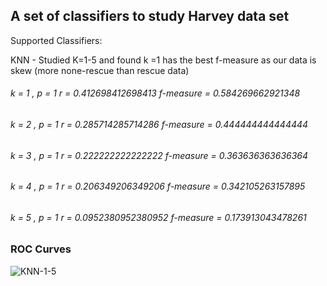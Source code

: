 ## A set of classifiers to study Harvey data set

Supported Classifiers:

KNN - Studied K=1-5 and found k =1 has the best f-measure as our data is skew (more none-rescue than rescue data)


###### k = 1 , p = 1 r = 0.412698412698413 f-measure = 0.584269662921348

###### k = 2 , p = 1 r = 0.285714285714286 f-measure = 0.444444444444444

###### k = 3 , p = 1 r = 0.222222222222222 f-measure = 0.363636363636364

###### k = 4 , p = 1 r = 0.206349206349206 f-measure = 0.342105263157895

###### k = 5 , p = 1 r = 0.0952380952380952 f-measure = 0.173913043478261


### ROC Curves

![KNN-1-5](https://github.com/litpuvn/harvey-classifier/raw/master/r/knn-1-5.png)


